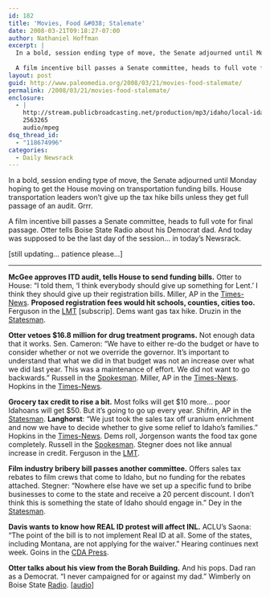 ```yaml
---
id: 182
title: 'Movies, Food &#038; Stalemate'
date: 2008-03-21T09:18:27-07:00
author: Nathaniel Hoffman
excerpt: |
  In a bold, session ending type of move, the Senate adjourned until Monday hoping to get the House moving on transportation funding bills. House transportation leaders won't give up the tax hike bills unless they get full passage of an audit. Grrr. <p />
  
  A film incentive bill passes a Senate committee, heads to full vote for final passage. Otter tells Boise State Radio about his Democrat dad. And today was supposed to be the last day of the session... in today's <a href="http://www.paleomedia.org/2008/03/21/movies-food-stalemate/">Newsrack</a>. <p />
layout: post
guid: http://www.paleomedia.org/2008/03/21/movies-food-stalemate/
permalink: /2008/03/21/movies-food-stalemate/
enclosure:
  - |
    http://stream.publicbroadcasting.net/production/mp3/idaho/local-idaho-688218.mp3
    2563265
    audio/mpeg
dsq_thread_id:
  - "118674996"
categories:
  - Daily Newsrack
---
```

In a bold, session ending type of move, the Senate adjourned until Monday hoping to get the House moving on transportation funding bills. House transportation leaders won&#8217;t give up the tax hike bills unless they get full passage of an audit. Grrr.

A film incentive bill passes a Senate committee, heads to full vote for final passage. Otter tells Boise State Radio about his Democrat dad. And today was supposed to be the last day of the session&#8230; in today&#8217;s Newsrack.

[still updating&#8230; patience please&#8230;]

* * *

**McGee approves ITD audit, tells House to send funding bills.** Otter to House: &#8220;I told them, &#8216;I think everybody should give up something for Lent.&#8217; I think they should give up their registration bills. Miller, AP in the [Times-News](http://www.magicvalley.com/articles/2008/03/21/ap-state-id/d8vhfiko1.txt). **Proposed registration fees would hit schools, counties, cities too.** Ferguson in the [LMT](http://www.lmtribune.com/story/northwest/16599/) [subscrip]. Dems want gas tax hike. Druzin in the [Statesman](http://www.idahostatesman.com/idahopolitics/story/329727.html).

**Otter vetoes $16.8 million for drug treatment programs.** Not enough data that it works. Sen. Cameron: “We have to either re-do the budget or have to consider whether or not we override the governor. It’s important to understand that what we did in that budget was not an increase over what we did last year. This was a maintenance of effort. We did not want to go backwards.” Russell in the [Spokesman](http://www.spokesmanreview.com/breaking/story.asp?ID=14217). Miller, AP in the [Times-News](http://www.magicvalley.com/articles/2008/03/21/ap-state-id/d8vhidp00.txt). Hopkins in the [Times-News](http://www.magicvalley.com/articles/2008/03/21/news/local_state/133275.txt).

**Grocery tax credit to rise a bit.** Most folks will get $10 more&#8230; poor Idahoans will get $50. But it&#8217;s going to go up every year. Shifrin, AP in the [Statesman](http://www.idahostatesman.com/newsupdates/story/329758.html). **Langhorst**: &#8220;We just took the sales tax off uranium enrichment and now we have to decide whether to give some relief to Idaho&#8217;s families.&#8221; Hopkins in the [Times-News](http://www.magicvalley.com/articles/2008/03/21/news/local_state/133229.txt). Dems roll, Jorgenson wants the food tax gone completely. Russell in the [Spokesman](http://www.spokesmanreview.com/idaho/topstory.asp?ID=236947). Stegner does not like annual increase in credit. Ferguson in the [LMT](http://www.lmtribune.com/story/northwest/16591/).

**Film industry bribery bill passes another committee.** Offers sales tax rebates to film crews that come to Idaho, but no funding for the rebates attached. Stegner: &#8220;Nowhere else have we set up a specific fund to bribe businesses to come to the state and receive a 20 percent discount. I don&#8217;t think this is something the state of Idaho should engage in.&#8221; Dey in the [Statesman](http://www.idahostatesman.com/idahopolitics/story/329484.html).

**Davis wants to know how REAL ID protest will affect INL.** ACLU&#8217;s Saona: &#8220;The point of the bill is to not implement Real ID at all. Some of the states, including Montana, are not applying for the waiver.&#8221; Hearing continues next week. Goins in the [CDA Press](http://www.cdapress.com/articles/2008/03/21/news/news05.txt).

**Otter talks about his view from the Borah Building.** And his pops. Dad ran as a Democrat. &#8220;I never campaigned for or against my dad.&#8221; Wimberly on Boise State [Radio](http://www.publicbroadcasting.net/idaho/news.newsmain?action=article&ARTICLE_ID=1247505&sectionID=1). [[audio](http://stream.publicbroadcasting.net/production/mp3/idaho/local-idaho-688218.mp3)]